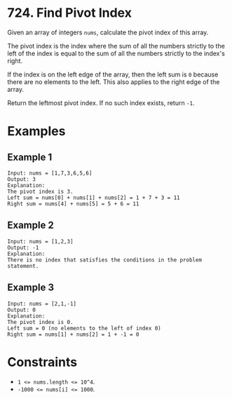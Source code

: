 # 724. Find Pivot Index

Given an array of integers `nums`, calculate the pivot index of this array.

The pivot index is the index where the sum of all the numbers strictly to the
left of the index is equal to the sum of all the numbers strictly to the index's
right.

If the index is on the left edge of the array, then the left sum is `0` because
there are no elements to the left. This also applies to the right edge of the
array.

Return the leftmost pivot index. If no such index exists, return `-1`.

# Examples

## Example 1

```text
Input: nums = [1,7,3,6,5,6]
Output: 3
Explanation:
The pivot index is 3.
Left sum = nums[0] + nums[1] + nums[2] = 1 + 7 + 3 = 11
Right sum = nums[4] + nums[5] = 5 + 6 = 11
```

## Example 2

```text
Input: nums = [1,2,3]
Output: -1
Explanation:
There is no index that satisfies the conditions in the problem statement.
```

## Example 3

```text
Input: nums = [2,1,-1]
Output: 0
Explanation:
The pivot index is 0.
Left sum = 0 (no elements to the left of index 0)
Right sum = nums[1] + nums[2] = 1 + -1 = 0
```

# Constraints

- `1 <= nums.length <= 10^4`.
- `-1000 <= nums[i] <= 1000`.
